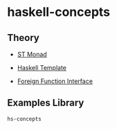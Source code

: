 # haskell-concepts

## Theory

- [ST Monad](STMonad/README.md)

- [Haskell Template](HaskellTemplate/README.md)

- [Foreign Function Interface](FFI/README.md)

## Examples Library

`hs-concepts`
